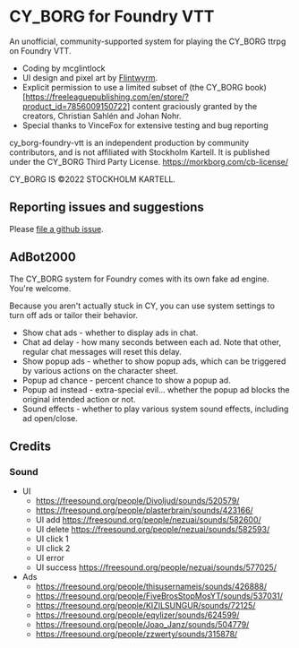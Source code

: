 # CY_BORG for Foundry VTT

An unofficial, community-supported system for playing the CY_BORG ttrpg on Foundry VTT.

  * Coding by mcglintlock
  * UI design and pixel art by [Flintwyrm](https://flintwyrm.itch.io/).
  * Explicit permission to use a limited subset of (the CY_BORG book)[https://freeleaguepublishing.com/en/store/?product_id=7856009150722] content graciously granted by the creators, Christian Sahlén and Johan Nohr.
  * Special thanks to VinceFox for extensive testing and bug reporting

cy_borg-foundry-vtt is an independent production by community contributors,
and is not affiliated with Stockholm Kartell. It is published under the CY_BORG Third Party License. 
https://morkborg.com/cb-license/

CY_BORG IS ©2022 STOCKHOLM KARTELL.

## Reporting issues and suggestions

Please [file a github issue](https://github.com/fvtt-fria-ligan/cy_borg-foundry-vtt/issues/new).

## AdBot2000

The CY_BORG system for Foundry comes with its own fake ad engine. You're welcome.

Because you aren't actually stuck in CY, you can use system settings to turn off ads or tailor their behavior.

* Show chat ads - whether to display ads in chat.
* Chat ad delay - how many seconds between each ad. Note that other, regular chat messages will reset this delay.
* Show popup ads - whether to show popup ads, which can be triggered by various actions on the character sheet.
* Popup ad chance - percent chance to show a popup ad.
* Popup ad instead - extra-special evil... whether the popup ad blocks the original intended action or not.
* Sound effects - whether to play various system sound effects, including ad open/close.


## Credits

### Sound

  * UI
    * https://freesound.org/people/Divoljud/sounds/520579/
    * https://freesound.org/people/plasterbrain/sounds/423166/
    * UI add https://freesound.org/people/nezuai/sounds/582600/
    * UI delete https://freesound.org/people/nezuai/sounds/582593/
    * UI click 1
    * UI click 2
    * UI error
    * UI success https://freesound.org/people/nezuai/sounds/577025/
  * Ads
    * https://freesound.org/people/thisusernameis/sounds/426888/
    * https://freesound.org/people/FiveBrosStopMosYT/sounds/537031/
    * https://freesound.org/people/KIZILSUNGUR/sounds/72125/
    * https://freesound.org/people/eqylizer/sounds/624599/
    * https://freesound.org/people/Joao_Janz/sounds/504779/
    * https://freesound.org/people/zzwerty/sounds/315878/
